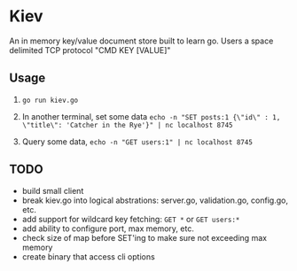 # Kiev

An in memory key/value document store built to learn go.
Users a space delimited TCP protocol "CMD KEY [VALUE]" 


## Usage

1. `go run kiev.go`

2. In another terminal,  set some data `echo -n "SET posts:1 {\"id\" : 1, \"title\": 'Catcher in the Rye'}" | nc localhost 8745`

3. Query some data, `echo -n "GET users:1" | nc localhost 8745`

## TODO

  * build small client
  * break kiev.go into logical abstrations: server.go, validation.go, config.go, etc.
  * add support for wildcard key fetching: `GET *` or `GET users:*`
  * add ability to configure port, max memory, etc.
  * check size of map before SET'ing to make sure not exceeding max memory
  * create binary that access cli options
